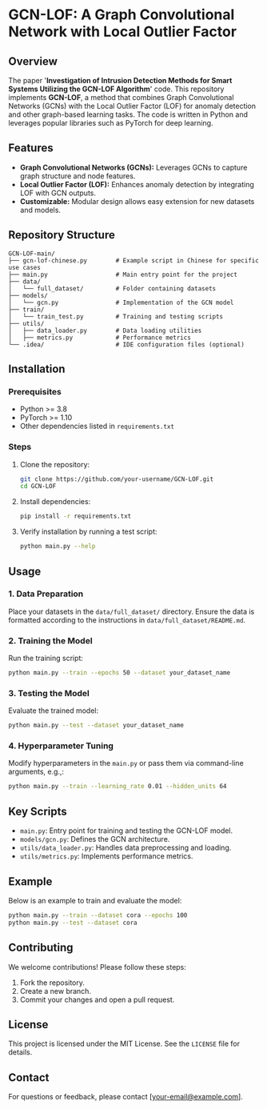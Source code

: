# GCN-LOF: A Graph Convolutional Network with Local Outlier Factor

## Overview
The paper '**Investigation of Intrusion Detection Methods for Smart Systems Utilizing the GCN-LOF Algorithm**' code.
This repository implements **GCN-LOF**, a method that combines Graph Convolutional Networks (GCNs) with the Local Outlier Factor (LOF) for anomaly detection and other graph-based learning tasks. The code is written in Python and leverages popular libraries such as PyTorch for deep learning.

## Features
- **Graph Convolutional Networks (GCNs):** Leverages GCNs to capture graph structure and node features.
- **Local Outlier Factor (LOF):** Enhances anomaly detection by integrating LOF with GCN outputs.
- **Customizable:** Modular design allows easy extension for new datasets and models.

## Repository Structure
```
GCN-LOF-main/
├── gcn-lof-chinese.py        # Example script in Chinese for specific use cases
├── main.py                   # Main entry point for the project
├── data/
│   └── full_dataset/         # Folder containing datasets
├── models/
│   └── gcn.py                # Implementation of the GCN model
├── train/
│   └── train_test.py         # Training and testing scripts
├── utils/
│   ├── data_loader.py        # Data loading utilities
│   ├── metrics.py            # Performance metrics
└── .idea/                    # IDE configuration files (optional)
```

## Installation
### Prerequisites
- Python >= 3.8
- PyTorch >= 1.10
- Other dependencies listed in `requirements.txt`

### Steps
1. Clone the repository:
    ```bash
    git clone https://github.com/your-username/GCN-LOF.git
    cd GCN-LOF
    ```
2. Install dependencies:
    ```bash
    pip install -r requirements.txt
    ```
3. Verify installation by running a test script:
    ```bash
    python main.py --help
    ```

## Usage
### 1. Data Preparation
Place your datasets in the `data/full_dataset/` directory. Ensure the data is formatted according to the instructions in `data/full_dataset/README.md`.

### 2. Training the Model
Run the training script:
```bash
python main.py --train --epochs 50 --dataset your_dataset_name
```

### 3. Testing the Model
Evaluate the trained model:
```bash
python main.py --test --dataset your_dataset_name
```

### 4. Hyperparameter Tuning
Modify hyperparameters in the `main.py` or pass them via command-line arguments, e.g.,:
```bash
python main.py --train --learning_rate 0.01 --hidden_units 64
```

## Key Scripts
- `main.py`: Entry point for training and testing the GCN-LOF model.
- `models/gcn.py`: Defines the GCN architecture.
- `utils/data_loader.py`: Handles data preprocessing and loading.
- `utils/metrics.py`: Implements performance metrics.

## Example
Below is an example to train and evaluate the model:
```bash
python main.py --train --dataset cora --epochs 100
python main.py --test --dataset cora
```

## Contributing
We welcome contributions! Please follow these steps:
1. Fork the repository.
2. Create a new branch.
3. Commit your changes and open a pull request.

## License
This project is licensed under the MIT License. See the `LICENSE` file for details.

## Contact
For questions or feedback, please contact [your-email@example.com].
